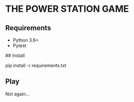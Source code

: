 # THE POWER STATION GAME

## Requirements

* Python 3.6+
* Pytest

## Install

pip install -r requirements.txt

## Play

Not again...